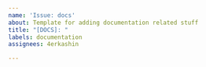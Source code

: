 ```yaml
---
name: 'Issue: docs'
about: Template for adding documentation related stuff
title: "[DOCS]: "
labels: documentation
assignees: 4erkashin

---
```



